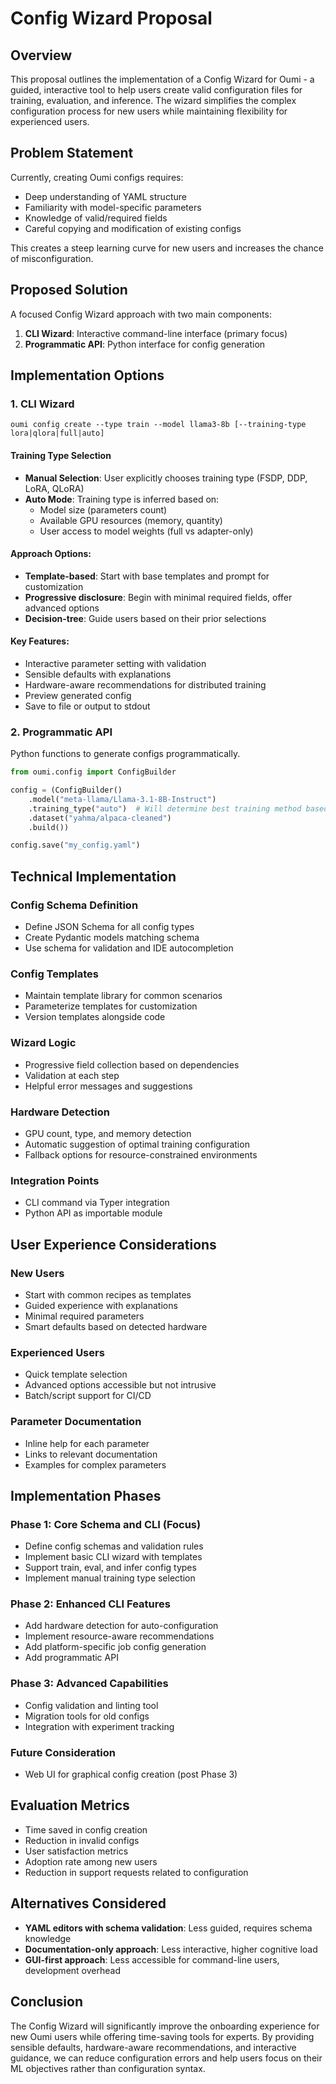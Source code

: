 # Config Wizard Proposal

## Overview
This proposal outlines the implementation of a Config Wizard for Oumi - a guided, interactive tool to help users create valid configuration files for training, evaluation, and inference. The wizard simplifies the complex configuration process for new users while maintaining flexibility for experienced users.

## Problem Statement
Currently, creating Oumi configs requires:
- Deep understanding of YAML structure
- Familiarity with model-specific parameters
- Knowledge of valid/required fields
- Careful copying and modification of existing configs

This creates a steep learning curve for new users and increases the chance of misconfiguration.

## Proposed Solution
A focused Config Wizard approach with two main components:

1. **CLI Wizard**: Interactive command-line interface (primary focus)
2. **Programmatic API**: Python interface for config generation

## Implementation Options

### 1. CLI Wizard
```
oumi config create --type train --model llama3-8b [--training-type lora|qlora|full|auto]
```

#### Training Type Selection
- **Manual Selection**: User explicitly chooses training type (FSDP, DDP, LoRA, QLoRA)
- **Auto Mode**: Training type is inferred based on:
  - Model size (parameters count)
  - Available GPU resources (memory, quantity)
  - User access to model weights (full vs adapter-only)

#### Approach Options:
- **Template-based**: Start with base templates and prompt for customization
- **Progressive disclosure**: Begin with minimal required fields, offer advanced options
- **Decision-tree**: Guide users based on their prior selections

#### Key Features:
- Interactive parameter setting with validation
- Sensible defaults with explanations
- Hardware-aware recommendations for distributed training
- Preview generated config
- Save to file or output to stdout

### 2. Programmatic API
Python functions to generate configs programmatically.

```python
from oumi.config import ConfigBuilder

config = (ConfigBuilder()
    .model("meta-llama/Llama-3.1-8B-Instruct")
    .training_type("auto")  # Will determine best training method based on model size and available resources
    .dataset("yahma/alpaca-cleaned")
    .build())

config.save("my_config.yaml")
```

## Technical Implementation

### Config Schema Definition
- Define JSON Schema for all config types
- Create Pydantic models matching schema
- Use schema for validation and IDE autocompletion

### Config Templates
- Maintain template library for common scenarios
- Parameterize templates for customization
- Version templates alongside code

### Wizard Logic
- Progressive field collection based on dependencies
- Validation at each step
- Helpful error messages and suggestions

### Hardware Detection
- GPU count, type, and memory detection
- Automatic suggestion of optimal training configuration
- Fallback options for resource-constrained environments

### Integration Points
- CLI command via Typer integration
- Python API as importable module

## User Experience Considerations

### New Users
- Start with common recipes as templates
- Guided experience with explanations
- Minimal required parameters
- Smart defaults based on detected hardware

### Experienced Users
- Quick template selection
- Advanced options accessible but not intrusive
- Batch/script support for CI/CD

### Parameter Documentation
- Inline help for each parameter
- Links to relevant documentation
- Examples for complex parameters

## Implementation Phases

### Phase 1: Core Schema and CLI (Focus)
- Define config schemas and validation rules
- Implement basic CLI wizard with templates
- Support train, eval, and infer config types
- Implement manual training type selection

### Phase 2: Enhanced CLI Features
- Add hardware detection for auto-configuration
- Implement resource-aware recommendations
- Add platform-specific job config generation
- Add programmatic API

### Phase 3: Advanced Capabilities
- Config validation and linting tool
- Migration tools for old configs
- Integration with experiment tracking

### Future Consideration
- Web UI for graphical config creation (post Phase 3)

## Evaluation Metrics
- Time saved in config creation
- Reduction in invalid configs
- User satisfaction metrics
- Adoption rate among new users
- Reduction in support requests related to configuration

## Alternatives Considered
- **YAML editors with schema validation**: Less guided, requires schema knowledge
- **Documentation-only approach**: Less interactive, higher cognitive load
- **GUI-first approach**: Less accessible for command-line users, development overhead

## Conclusion
The Config Wizard will significantly improve the onboarding experience for new Oumi users while offering time-saving tools for experts. By providing sensible defaults, hardware-aware recommendations, and interactive guidance, we can reduce configuration errors and help users focus on their ML objectives rather than configuration syntax.